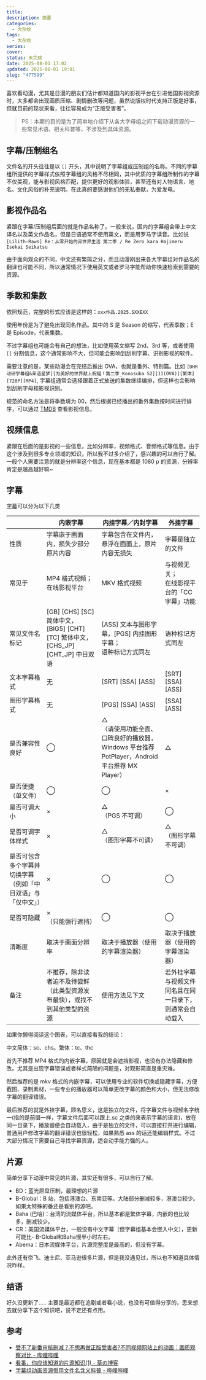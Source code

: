 ```yaml
---
title: 
description: 摘要
categories:
  - 大杂烩
tags:
  - 大杂烩
series: 
cover: 
status: 未完成
date: 2025-08-01 17:02
updated: 2025-08-01 19:01
slug: "477599"
---
```


喜欢看动漫，尤其是日漫的朋友们估计都知道国内的影视平台在引进他国影视资源时，大多都会出现画质压缩、剧情删改等问题，虽然说版权时代支持正版是好事，但就目前的现状来看，往往容易成为“正版受害者”。

> PS：本期的目的是为了简单地介绍下从各大字母组之间下载动漫资源的一些常见术语、相关科普等，不涉及到具体资源。

## 字幕/压制组名

文件名的开头往往是以 `[]` 开头，其中说明了字幕组或压制组的名称。不同的字幕组所提供的字幕样式依照字幕组的风格不尽相同，其中优质的字幕组所制作的字幕不仅美观，能与影视风格匹配，提供更好的观影体验，甚至还有对人物语言、地名、文化风俗的补充说明。在此真的要感谢他们的无私奉献，为爱发电。

## 影视作品名

紧跟在字幕/压制组后面的就是作品名称了。一般来说，国内的字幕组会带上中文译名以及英文作品名，但是日语通常不使用英文，而是用罗马字读音。比如说 `[Lilith-Raws] Re：从零开始的异世界生活 第二季 / Re Zero kara Hajimeru Isekai Seikatsu`

由于面向观众的不同，中文还有繁简之分，而且动漫刚出来各大字幕组对作品名的翻译也可能不同，所以通常情况下使用英文或者罗马字能帮助你快速检索到需要的资源。

## 季数和集数

依照规范，完整的形式应该是这样的：`xxx作品.2025.SXXEXX`

使用年份是为了避免出现同名作品。其中的 S 是 Season 的缩写，代表季数；E 是 Episode，代表集数。

不过字幕组也可能会有自己的想法，比如使用英文缩写 2nd、3rd 等，或者使用 `[]` 分割信息，这个通常影响不大，但可能会影响到刮削字幕、识别影视的软件。

需要注意的是，某些动漫会在完结后推出 OVA，也就是番外、特别篇。比如 `[DHR动研字幕组&茉语星梦][为美好的世界献上祝福！第二季_Konosuba S2][11(OVA)][繁体][720P][MP4]`, 字幕组通常会选择跟着正式放送的集数继续编排，但这样也会影响到刮削字母和影视识别。

规范的命名方法是将季数填为 00，然后根据已经播出的番外集数按时间进行排序，可以通过 [TMDB](https://www.themoviedb.org/) 查看影视信息。

## 视频信息

紧跟在后面的是影视的一些信息，比如分辨率，视频格式、音频格式等信息。由于这个涉及到很多专业领域的知识，所以我不过多介绍了，感兴趣的可以自行了解。一般个人需要注意的就是分辨率这个信息，现在基本都是 1080 p 的资源，分辨率肯定是越高越好嘛~

## 字幕

[字幕](https://baike.baidu.com/item/%E5%AD%97%E5%B9%95)可以分为以下几类

| |内嵌字幕|内挂字幕／内封字幕|外挂字幕|
|---|---|---|---|
|性质|字幕嵌于画面内，损失少部分原片内容|字幕包含在文件内，悬浮在画面上，原片内容无损失|字幕是独立的文件|
|常见于|MP4 格式视频；  <br>在线影视平台|MKV 格式视频|与视频无关；  <br>在线影视平台的「CC字幕」功能|
|常见文件名标记|[GB] [CHS] [SC] 简体中文，[BIG5] [CHT] [TC] 繁体中文，[CHS_JP] [CHT_JP] 中日双语|[ASS] 文本与图形字幕，[PGS] 内挂图形字幕；  <br>语种标记方式同左|语种标记方式同左|
|文本字幕格式|无|[SRT] [SSA] [ASS]|[SRT] [SSA] [ASS]|
|图形字幕格式|无|[PGS] [SSA] [ASS]|[SSA] [ASS]|
|是否兼容性良好|◯|△  <br>（请使用功能全面、口碑良好的播放器，Windows 平台推荐 PotPlayer，Android 平台推荐 MX Player）|△|
|是否便捷（单文件）|◯|◯|×|
|是否可调大小|×|△  <br>（PGS 不可调）|◯|
|是否可调字体样式|×|△  <br>（图形字幕不可调）|△  <br>（图形字幕不可调）|
|是否可包含多个字幕并切换字幕（例如「中日双语」与「仅中文」）|×|◯|◯|
|是否可隐藏|×  <br>（只能强行遮挡）|◯|◯|
|清晰度|取决于画面分辨率|取决于播放器（使用的字幕渲染器）|取决于播放器（使用的字幕渲染器）|
|备注|不推荐，除非读者迫不及待尝鲜（此类型资源发布最快），或找不到其他类型的资源|使用方法见下文|若外挂字幕与视频文件同名且在同一目录下，则通常会自动载入|

如果你懒得阅读这个图表，可以直接看我的结论：

中文简体：sc、chs。繁体：tc、thc

首先不推荐 MP4 格式的内嵌字幕，原因就是会遮挡影视，也没有办法隐藏和修改。尤其是出现字幕错误或者样式简陋的问题是，对观影简直是重灾难。

然后推荐的是 mkv 格式的内嵌字幕，可以使用专业的软件切换或隐藏字幕，方便截图、录制素材，一些专业的播放器可以简单更改字幕的颜色和大小，但无法修改字幕的翻译错误。

最后推荐的就是外挂字幕，顾名思义，这是独立的文件，将字幕文件与视频名字统一(指的是前缀一样，字幕文件后面可以跟上.sc 之类的来表示字幕的语言)，放在同一目录下，播放器便会自动载入，由于是独立的文件，可以直接打开进行编辑，普通用户修改字幕的翻译错误也很轻松，如果熟悉 ass 的话还能编辑样式。不过大部分情况下需要自己寻找字幕资源，适合动手能力强的人。

## 片源

简单分享下动漫中常见的片源，其实还有很多，可以自行了解。

- BD：蓝光原盘压制，最理想的片源
- B-Global：B 站，包括港澳台、东南亚等。大陆部分删减较多，港澳台较少。如果太特殊的番还是看别的源吧。
- Baha (巴哈)：台湾的流媒体平台，所以基本都是繁体字幕，内嵌的也比较多，删减较少。
- CR：美国流媒体平台，一般没有中文字幕（但字幕组基本会嵌入中文），更新可能比- B-Global和Baha慢半小时左右。
- Abema：日本流媒体平台，片源完整度是最高的，但没有字幕。

此外还有奈飞、迪士尼、亚马逊很多片源，但是我没遇见过，所以也不知道具体情况咋样。

## 结语

好久没更新了..... 主要是最近都在追剧或者看小说，也没有可值得分享的，思来想去就分享下这个知识吧，说不定还有点用。

## 参考
- [受不了新番审核删减？不想再做正版受害者?不同视频网站上的动画：画质观察对比 - 哔哩哔哩](https://www.bilibili.com/opus/918081931354046481)
- [看番，你应该知道的片源知识(1) - 草の博客](https://www.xcao.top/kepu/anime-kepu_1/)
- [字幕组动画资源惯用文件名含义科普 - 哔哩哔哩](https://www.bilibili.com/opus/609923177514679837?plat_id=5&share_from=article&share_medium=android_i&share_plat=android&share_session_id=197f1817-62cf-48da-a46b-58c6119be601&share_source=WEIXIN&share_tag=s_i&spmid=dt.opus-detail.0.0&timestamp=1753978618&unique_k=SJoinsm)
